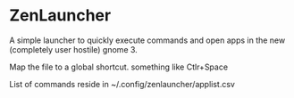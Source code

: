 # ZenLauncher

A simple launcher to quickly execute commands and open apps in the new (completely user hostile) gnome 3.

Map the file to a global shortcut. something like Ctlr+Space

List of commands reside in ~/.config/zenlauncher/applist.csv
